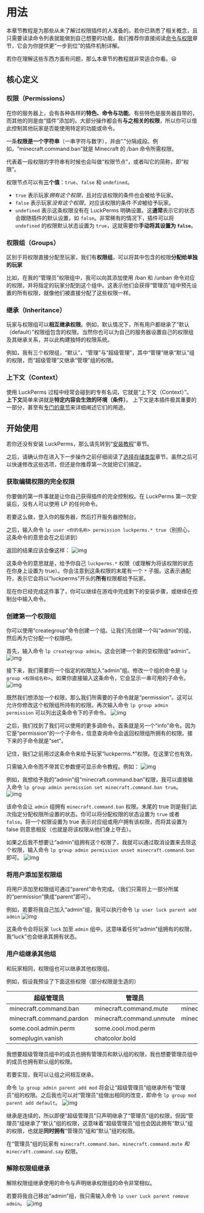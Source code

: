 # 用法

本章节教程是为那些从未了解过权限插件的人准备的。若你已熟悉了相关概念，且只需要读读命令列表就能做到自己想要的功能，我们推荐你直接阅读[命令与权限](command-usage.md)章节，它会为你提供更“一步到位”的插件机制详解。

若你在理解这些东西方面有问题，那么本章节的教程就非常适合你看。😃

## 核心定义

### 权限（Permissions）

在你的服务器上，会有各种各样的**特色、命令与功能**。有些特色是服务器自带的，而其他的则是由“插件”添加的。大部分操作都会有**与之相关的权限**，所以你可以借此控制其他玩家是否能使用特定的功能或命令。

一条**权限是一个字符串**（一串字符与数字），并由“.”分隔成段。例如，“minecraft.command.ban”就是 Minecraft 的 /ban 命令所需权限。

代表着一段权限的字符串有时候也会叫做“权限节点”，或者叫它的简称，即“权限”。

权限节点可以有**三个值**：`true`、`false` 和 `undefined`。
* `true` 表示玩家*拥有这个权限*，且对应该权限的条件也会被给予玩家。
* `false` 表示玩家*没有这个权限*，对应该权限的条件*不会*被给予玩家。
* `undefined` 表示这条权限没有在 LuckPerms 明确设置。这**通常**表示它的状态会跟随插件的默认设置，如 `false`。非常稀有的情况下，插件可以将 `undefined` 的权限默认状态设置为 `true`，这就需要你**手动将其设置为 `false`**。

### 权限组（Groups）

区别于将权限直接分配至玩家，我们有**权限组**，可以将其中包含的权限**分配给单独的玩家**

比如，在我的“管理员”权限组中，我可以向其添加使用 /ban 和 /unban 命令对应的权限，并将指定的玩家分配到这个组中。这表示他们会获得“管理员”组中预先设置的所有权限，就像他们被直接分配了这些权限一样。

### 继承（Inheritance）

玩家与权限组可以**相互继承权限**。例如，默认情况下，所有用户都继承了“默认（default）”权限组包含的权限。当然你也可以为自己的服务器设置自己的权限组及其继承关系，并以此构建独特的权限系统。

例如，我有三个权限组，“默认”，“管理”与“超级管理”，其中“管理”继承“默认”组的权限，而“超级管理”又继承“管理”组的权限。

### 上下文（Context）

使用 LuckPerms 过程中经常会碰到的专有名词，它就是“上下文（Context）”。
**上下文**简单来讲就是**特定内容会生效的环境（条件）**。
上下文是本插件极其重要的一部分，甚至有[专门的章节](features.context.md)来详细阐述它们的用途。

## 开始使用

若你还没有安装 LuckPerms，那么请先转到“[安装教程](install-on-a-single-server.md)”章节。

之后，请确认你在进入下一步操作之前仔细阅读了[选择存储类型](how-to.switch-storage-types.md)章节。虽然之后可以快速修改这些选项，但还是你推荐第一次就把它们搞定。

### 获取编辑权限的完全权限

你要做的第一件事就是让你自己获得插件的完全控制权。在 LuckPerms 第一次安装后，没有人可以使用 LP 的任何命令。

若要这么做，登入你的服务器，然后打开服务器控制台。

之后，输入命令 `lp user <你的名称> permission luckperms.* true`（别担心，这条命令的意思会在之后讲到）

返回的结果应该会像这样：
![img](/images/getting-started-1.png)

这条命令的意思就是，给予你自己 `luckperms.*` 权限（或理解为将该权限的状态在你身上设置为 true）。你会注意到这条权限的末尾有一个 `*` 子服。这表示通配符，表示它会将以“luckperms”开头的**所有**权限都给予玩家。

现在你已经完成这件事了，你可以继续在游戏中完成剩下的安装步骤，或继续在控制台中输入命令。

### 创建第一个权限组

你可以使用“creategroup”命令创建一个组。让我们先创建一个叫“admin”的组，然后再为它分配一个权限吧。

首先，输入命令 `lp creategroup admin`。这会创建一个新的空权限组“admin”。
![img](/images/getting-started-2.png)

接下来，我们需要将一个指定的权限加入“admin”组。修改一个组的命令是 `lp group <权限组名称>`。如果你直接输入这条命令，它会显示一串可用的子命令。
![img](/images/getting-started-3.png)

既然我们想添加一个权限，那么我们所需要的子命令就是“permission”。这可以允许你修改这个权限组所持有的权限。再次输入命令 `lp group admin permission` 可以列出这条命令下的子命令。
![img](/images/getting-started-4.png)

之后，我们找到了我们可以使用的更多调命令。首条就是另一个“info”命令。因为它是“permission”的一个子命令，信息查询命令会返回权限组所拥有的权限。接下来的子命令就是“set”。

记住，我们之前用过这条命令来给予玩家“luckperms.*”权限。在这里它也有效。

只需输入命令而不带其它参数便可显示命令教程。例如：
![img](/images/getting-started-5.png)

例如，我想给予我的“admin”组“minecraft.command.ban”权限，我可以直接输入命令 `lp group admin permission set minecraft.command.ban true`。
![img](/images/getting-started-6.png)

该命令会让 `admin` 组拥有 `minecraft.command.ban` 权限。末尾的 true 则是我们此次指定分配权限所设置的状态。你可以将分配权限的状态设置为 `true` 或者 `false`。将一个权限设置为 true 表示对应组或用户拥有该权限，而将其设置为 false 则意思相反（也就是将该权限从他们身上夺去）。

如果之后我不想要让“admin”组拥有这个权限了，我就可以通过取消设置来去除这个权限，输入命令 `lp group admin permission unset minecraft.command.ban` 即可。
![img](/images/getting-started-7.png)

### 将用户添加至权限组

将用户添加至权限组可通过“parent”命令完成。（我们只需将上一部分所属的“permission”换成“parent”即可）。

例如，若要将我自己加入“admin”组，我可以执行命令 `lp user luck parent add admin`
![img](/images/getting-started-8.png)

这条命令会将玩家 `luck` 加至 `admin` 组中。这意味着任何“admin”组拥有的权限，我“luck”也会继承其拥有状态。

### 用户组继承其他组

和玩家相同，权限组也可以继承其他权限组。

例如，假设我预设了下面这些权限（部分权限是生造的）

|超级管理员|管理员|默认组|
|---|---|---|
|minecraft.command.ban|minecraft.command.mute|minecraft.command.say|
|minecraft.command.pardon|minecraft.command.unmute|minecraft.command.me|
|some.cool.admin.perm|some.cool.mod.perm||
|someplugin.vanish|chatcolor.bold||

我想要超级管理员组中的成员也拥有管理员和默认组的权限，我也想要管理员组中的成员也拥有默认组的权限。

若要实现，我可以让组之间相互继承。

命令 `lp group admin parent add mod` 将会让“超级管理员”组继承所有“管理员”组的权限。之后我也可以对“管理员”组做出相同的改变，即命令 `lp group mod parent add default`。
![img](/images/getting-started-9.png)

继承是连续的，所以即便“超级管理员”只声明继承了“管理员”组的权限，但因“管理员”组继承了“默认”组的权限，这意味着“超级管理员”组也会因此拥有“默认”组的权限，也就是**同时拥有**“管理员”组和“默认”组的权限。

在“管理员”组的玩家有 `minecraft.command.ban`、`minecraft.command.mute` *和* `minecraft.command.say` 权限。

### 解除权限组继承

解除权限组继承使用的命令与声明继承权限组的命令非常相似。

若要将我自己移出“admin”组，我只需输入命令 `lp user Luck parent remove admin`。
![img](/images/getting-started-10.png)
